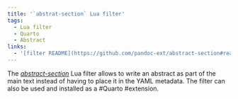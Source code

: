 ```yaml
---
title: '`abstrat-section` Lua filter'
tags:
  - Lua filter
  - Quarto
  - Abstract
links:
  - '[filter README](https://github.com/pandoc-ext/abstract-section#readme)'
---
```


The [*abstract-section*] Lua filter allows to write an abstract as
part of the main text instead of having to place it in the YAML
metadata. The filter can also be used and installed as a #Quarto
#extension.

[*abstract-section*]: https://github.com/pandoc-ext/abstract-section
